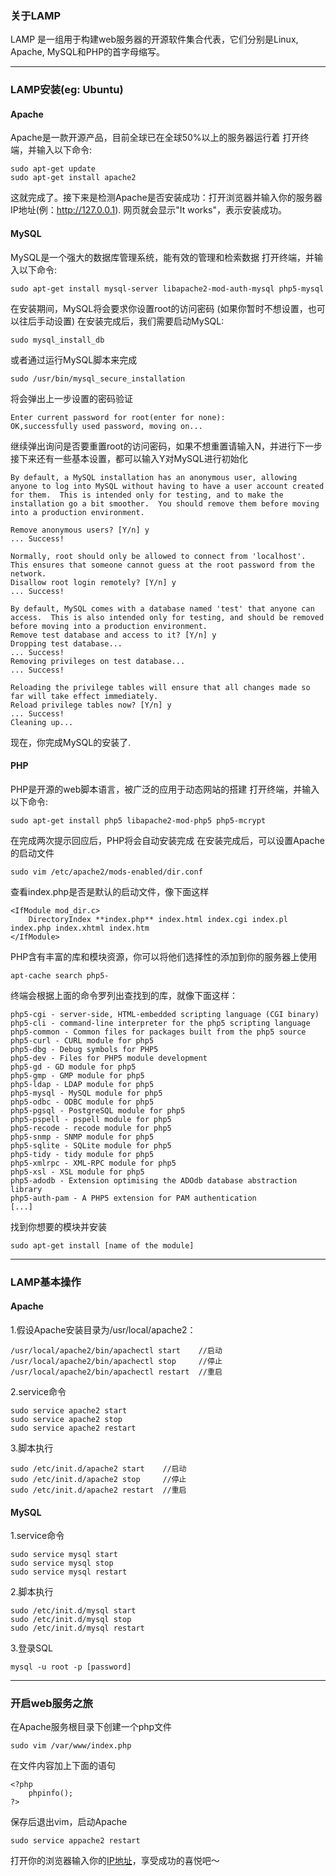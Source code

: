 ### 关于LAMP
LAMP 是一组用于构建web服务器的开源软件集合代表，它们分别是Linux, Apache, MySQL和PHP的首字母缩写。

-----------------------------------------------------------------
### LAMP安装(eg: Ubuntu)
#### Apache
Apache是一款开源产品，目前全球已在全球50%以上的服务器运行着
打开终端，并输入以下命令:
``` 
sudo apt-get update
sudo apt-get install apache2
```
这就完成了。接下来是检测Apache是否安装成功：打开浏览器并输入你的服务器IP地址(例：http://127.0.0.1). 网页就会显示"It works"，表示安装成功。

#### MySQL
MySQL是一个强大的数据库管理系统，能有效的管理和检索数据
打开终端，并输入以下命令:
```
sudo apt-get install mysql-server libapache2-mod-auth-mysql php5-mysql
```
在安装期间，MySQL将会要求你设置root的访问密码 (如果你暂时不想设置，也可以往后手动设置)
在安装完成后，我们需要启动MySQL:
```
sudo mysql_install_db
```
或者通过运行MySQL脚本来完成
```
sudo /usr/bin/mysql_secure_installation
```
将会弹出上一步设置的密码验证
```
Enter current password for root(enter for none):
OK,successfully used password, moving on...
```
继续弹出询问是否要重置root的访问密码，如果不想重置请输入N，并进行下一步
接下来还有一些基本设置，都可以输入Y对MySQL进行初始化
```
By default, a MySQL installation has an anonymous user, allowing anyone to log into MySQL without having to have a user account created for them.  This is intended only for testing, and to make the installation go a bit smoother.  You should remove them before moving into a production environment.

Remove anonymous users? [Y/n] y
... Success!

Normally, root should only be allowed to connect from 'localhost'. This ensures that someone cannot guess at the root password from the network.
Disallow root login remotely? [Y/n] y
... Success!

By default, MySQL comes with a database named 'test' that anyone can access.  This is also intended only for testing, and should be removed before moving into a production environment.
Remove test database and access to it? [Y/n] y
Dropping test database...
... Success!
Removing privileges on test database...
... Success!

Reloading the privilege tables will ensure that all changes made so far will take effect immediately.
Reload privilege tables now? [Y/n] y
... Success!
Cleaning up...
```
现在，你完成MySQL的安装了.

#### PHP
PHP是开源的web脚本语言，被广泛的应用于动态网站的搭建
打开终端，并输入以下命令:
```
sudo apt-get install php5 libapache2-mod-php5 php5-mcrypt
```
在完成两次提示回应后，PHP将会自动安装完成
在安装完成后，可以设置Apache的启动文件
```
sudo vim /etc/apache2/mods-enabled/dir.conf
```
查看index.php是否是默认的启动文件，像下面这样
```
<IfModule mod_dir.c>
	DirectoryIndex **index.php** index.html index.cgi index.pl index.php index.xhtml index.htm
</IfModule>
```
PHP含有丰富的库和模块资源，你可以将他们选择性的添加到你的服务器上使用
```
apt-cache search php5-
```
终端会根据上面的命令罗列出查找到的库，就像下面这样：
```
php5-cgi - server-side, HTML-embedded scripting language (CGI binary)
php5-cli - command-line interpreter for the php5 scripting language
php5-common - Common files for packages built from the php5 source
php5-curl - CURL module for php5
php5-dbg - Debug symbols for PHP5
php5-dev - Files for PHP5 module development
php5-gd - GD module for php5
php5-gmp - GMP module for php5
php5-ldap - LDAP module for php5
php5-mysql - MySQL module for php5
php5-odbc - ODBC module for php5
php5-pgsql - PostgreSQL module for php5
php5-pspell - pspell module for php5
php5-recode - recode module for php5
php5-snmp - SNMP module for php5
php5-sqlite - SQLite module for php5
php5-tidy - tidy module for php5
php5-xmlrpc - XML-RPC module for php5
php5-xsl - XSL module for php5
php5-adodb - Extension optimising the ADOdb database abstraction library
php5-auth-pam - A PHP5 extension for PAM authentication
[...]
```
找到你想要的模块并安装
```
sudo apt-get install [name of the module]
```

------------------------------------------------------------------
### LAMP基本操作
#### Apache
1.假设Apache安装目录为/usr/local/apache2：
```
/usr/local/apache2/bin/apachectl start    //启动
/usr/local/apache2/bin/apachectl stop     //停止
/usr/local/apache2/bin/apachectl restart  //重启 
```
2.service命令
```
sudo service apache2 start
sudo service apache2 stop
sudo service apache2 restart
```
3.脚本执行
```
sudo /etc/init.d/apache2 start    //启动
sudo /etc/init.d/apache2 stop     //停止
sudo /etc/init.d/apache2 restart  //重启
```
#### MySQL
1.service命令
```
sudo service mysql start
sudo service mysql stop
sudo service mysql restart
```
2.脚本执行
```
sudo /etc/init.d/mysql start
sudo /etc/init.d/mysql stop
sudo /etc/init.d/mysql restart
```
3.登录SQL
```
mysql -u root -p [password]
```

--------------------------------------------------------------
### 开启web服务之旅
在Apache服务根目录下创建一个php文件
```
sudo vim /var/www/index.php
```
在文件内容加上下面的语句
```
<?php
	phpinfo();
?>
```
保存后退出vim，启动Apache
```
sudo service appache2 restart
```
打开你的浏览器输入你的[IP地址](http://127.0.0.1)，享受成功的喜悦吧～